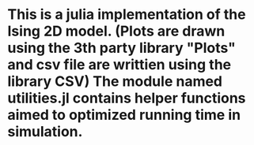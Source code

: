 # This is a julia implementation of the Ising 2D model. (Plots are drawn using the 3th party library "Plots" and csv file are writtien using the library CSV) The module named utilities.jl contains helper functions aimed to optimized running time in simulation.

